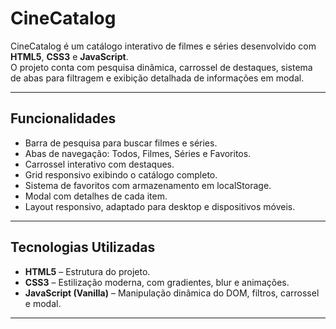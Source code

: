 # CineCatalog

CineCatalog é um catálogo interativo de filmes e séries desenvolvido com **HTML5**, **CSS3** e **JavaScript**.  
O projeto conta com pesquisa dinâmica, carrossel de destaques, sistema de abas para filtragem e exibição detalhada de informações em modal.

---

## Funcionalidades

- Barra de pesquisa para buscar filmes e séries.
- Abas de navegação: Todos, Filmes, Séries e Favoritos.
- Carrossel interativo com destaques.
- Grid responsivo exibindo o catálogo completo.
- Sistema de favoritos com armazenamento em localStorage.
- Modal com detalhes de cada item.
- Layout responsivo, adaptado para desktop e dispositivos móveis.

---

## Tecnologias Utilizadas

- **HTML5** – Estrutura do projeto.  
- **CSS3** – Estilização moderna, com gradientes, blur e animações.  
- **JavaScript (Vanilla)** – Manipulação dinâmica do DOM, filtros, carrossel e modal.  

---
